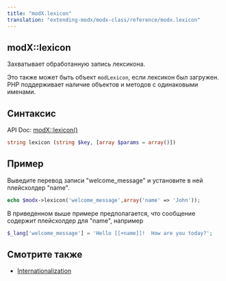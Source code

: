 ```yaml
---
title: "modX.lexicon"
translation: "extending-modx/modx-class/reference/modx.lexicon"
---
```


## modX::lexicon

Захватывает обработанную запись лексикона.

Это также может быть объект `modLexicon`, если лексикон был загружен. PHP поддерживает наличие объектов и методов с одинаковыми именами.

## Синтаксис

API Doc: [modX::lexicon()](http://api.modx.com/revolution/2.2/db_core_model_modx_modx.class.html#%5CmodX::lexicon())

``` php
string lexicon (string $key, [array $params = array()])
```

## Пример

Выведите перевод записи "welcome_message" и установите в ней плейсхолдер "name".

``` php
echo $modx->lexicon('welcome_message',array('name' => 'John'));
```

В приведенном выше примере предполагается, что сообщение содержит плейсхолдер для "name", например

``` php
$_lang['welcome_message'] = 'Hello [[+name]]!  How are you today?';
```

## Смотрите также

- [Internationalization](extending-modx/internationalization "Internationalization")
